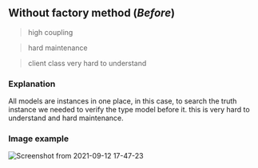 ## Without factory method (*Before*)

> high coupling

> hard maintenance

> client class very hard to understand

### Explanation

<p> All models are instances in one place, in this case, to search 
the truth instance we needed to verify the type model before it. 
this is very hard to understand and hard maintenance.</p>

### Image example
![Screenshot from 2021-09-12 17-47-23](https://user-images.githubusercontent.com/5201283/133002333-6dc18ea3-d13d-4f1c-b7e5-49bf5d3a449f.png)
